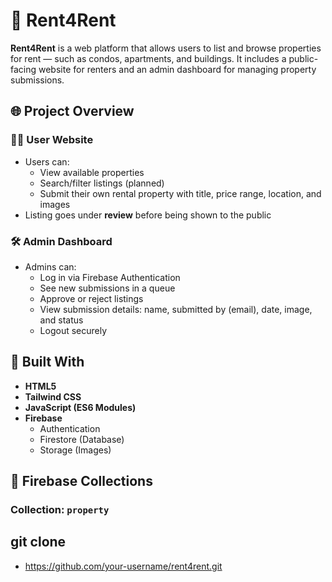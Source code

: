 # 🏡 Rent4Rent

**Rent4Rent** is a web platform that allows users to list and browse properties for rent — such as condos, apartments, and buildings. It includes a public-facing website for renters and an admin dashboard for managing property submissions.

## 🌐 Project Overview

### 🧍‍♂️ User Website
- Users can:
  - View available properties
  - Search/filter listings (planned)
  - Submit their own rental property with title, price range, location, and images
- Listing goes under **review** before being shown to the public

### 🛠️ Admin Dashboard
- Admins can:
  - Log in via Firebase Authentication
  - See new submissions in a queue
  - Approve or reject listings
  - View submission details: name, submitted by (email), date, image, and status
  - Logout securely

## 🧱 Built With

- **HTML5**
- **Tailwind CSS**
- **JavaScript (ES6 Modules)**
- **Firebase**
  - Authentication
  - Firestore (Database)
  - Storage (Images)

## 🔐 Firebase Collections

### Collection: `property`

## git clone 
- https://github.com/your-username/rent4rent.git
